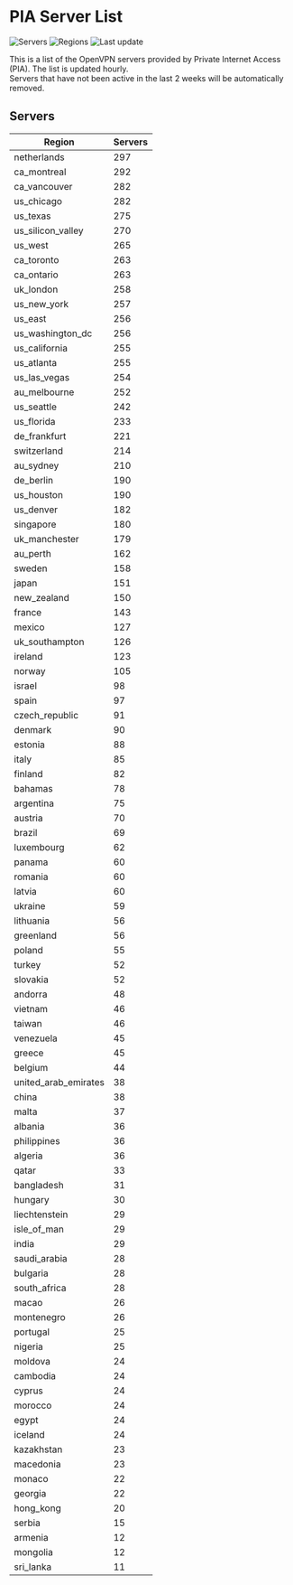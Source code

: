 # PIA Server List

![Servers](https://img.shields.io/badge/servers-10,479-blue)
![Regions](https://img.shields.io/badge/regions-97-blue)
![Last update](https://img.shields.io/badge/last_updated-Mon_Apr_29_20:03:16_UTC_2024-blue)

This is a list of the OpenVPN servers provided by Private Internet Access (PIA). The list is updated hourly. </br>
Servers that have not been active in the last 2 weeks will be automatically removed.

## Servers
| Region               | Servers |
|----------------------|---------|
| netherlands | 297 |
| ca_montreal | 292 |
| ca_vancouver | 282 |
| us_chicago | 282 |
| us_texas | 275 |
| us_silicon_valley | 270 |
| us_west | 265 |
| ca_toronto | 263 |
| ca_ontario | 263 |
| uk_london | 258 |
| us_new_york | 257 |
| us_east | 256 |
| us_washington_dc | 256 |
| us_california | 255 |
| us_atlanta | 255 |
| us_las_vegas | 254 |
| au_melbourne | 252 |
| us_seattle | 242 |
| us_florida | 233 |
| de_frankfurt | 221 |
| switzerland | 214 |
| au_sydney | 210 |
| de_berlin | 190 |
| us_houston | 190 |
| us_denver | 182 |
| singapore | 180 |
| uk_manchester | 179 |
| au_perth | 162 |
| sweden | 158 |
| japan | 151 |
| new_zealand | 150 |
| france | 143 |
| mexico | 127 |
| uk_southampton | 126 |
| ireland | 123 |
| norway | 105 |
| israel | 98 |
| spain | 97 |
| czech_republic | 91 |
| denmark | 90 |
| estonia | 88 |
| italy | 85 |
| finland | 82 |
| bahamas | 78 |
| argentina | 75 |
| austria | 70 |
| brazil | 69 |
| luxembourg | 62 |
| panama | 60 |
| romania | 60 |
| latvia | 60 |
| ukraine | 59 |
| lithuania | 56 |
| greenland | 56 |
| poland | 55 |
| turkey | 52 |
| slovakia | 52 |
| andorra | 48 |
| vietnam | 46 |
| taiwan | 46 |
| venezuela | 45 |
| greece | 45 |
| belgium | 44 |
| united_arab_emirates | 38 |
| china | 38 |
| malta | 37 |
| albania | 36 |
| philippines | 36 |
| algeria | 36 |
| qatar | 33 |
| bangladesh | 31 |
| hungary | 30 |
| liechtenstein | 29 |
| isle_of_man | 29 |
| india | 29 |
| saudi_arabia | 28 |
| bulgaria | 28 |
| south_africa | 28 |
| macao | 26 |
| montenegro | 26 |
| portugal | 25 |
| nigeria | 25 |
| moldova | 24 |
| cambodia | 24 |
| cyprus | 24 |
| morocco | 24 |
| egypt | 24 |
| iceland | 24 |
| kazakhstan | 23 |
| macedonia | 23 |
| monaco | 22 |
| georgia | 22 |
| hong_kong | 20 |
| serbia | 15 |
| armenia | 12 |
| mongolia | 12 |
| sri_lanka | 11 |